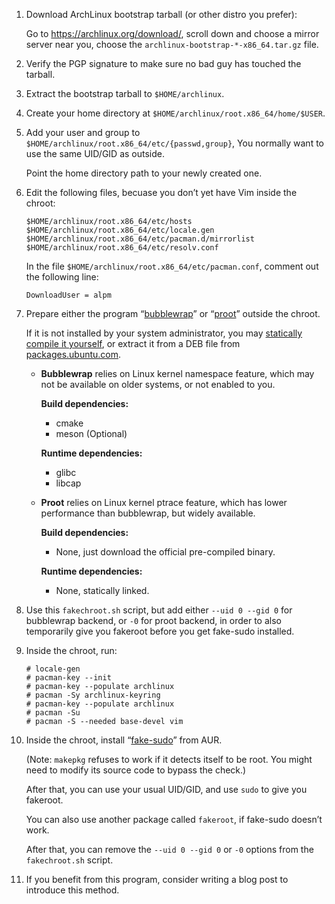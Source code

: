 1.  Download ArchLinux bootstrap tarball (or other distro you prefer):

    Go to <https://archlinux.org/download/>, scroll down and choose a mirror server near you, choose the `archlinux-bootstrap-*-x86_64.tar.gz` file.

2.  Verify the PGP signature to make sure no bad guy has touched the tarball.

3.  Extract the bootstrap tarball to `$HOME/archlinux`.

4.  Create your home directory at `$HOME/archlinux/root.x86_64/home/$USER`.

5.  Add your user and group to `$HOME/archlinux/root.x86_64/etc/{passwd,group}`, You normally want to use the same UID/GID as outside.

    Point the home directory path to your newly created one.

6.  Edit the following files, becuase you don’t yet have Vim inside the chroot:

    ```
    $HOME/archlinux/root.x86_64/etc/hosts
    $HOME/archlinux/root.x86_64/etc/locale.gen
    $HOME/archlinux/root.x86_64/etc/pacman.d/mirrorlist
    $HOME/archlinux/root.x86_64/etc/resolv.conf
    ```

    In the file `$HOME/archlinux/root.x86_64/etc/pacman.conf`, comment out the following line:

    ```
    DownloadUser = alpm
    ```

7.  Prepare either the program “[bubblewrap](https://github.com/containers/bubblewrap)” or “[proot](https://proot-me.github.io/)” outside the chroot.

    If it is not installed by your system administrator, you may [statically compile it yourself](bwrap-static-build.md), or extract it from a DEB file from [packages.ubuntu.com](https://packages.ubuntu.com/).

    * **Bubblewrap** relies on Linux kernel namespace feature, which may not be available on older systems, or not enabled to you.

      **Build dependencies:**
      * cmake
      * meson (Optional)

      **Runtime dependencies:**
      * glibc
      * libcap

    * **Proot** relies on Linux kernel ptrace feature, which has lower performance than bubblewrap, but widely available.

      **Build dependencies:**
      * None, just download the official pre-compiled binary.

      **Runtime dependencies:**
      * None, statically linked.

8.  Use this `fakechroot.sh` script, but add either `--uid 0 --gid 0` for bubblewrap backend, or `-0` for proot backend, in order to also temporarily give you fakeroot before you get fake-sudo installed.

9.  Inside the chroot, run:

    ```
    # locale-gen
    # pacman-key --init
    # pacman-key --populate archlinux
    # pacman -Sy archlinux-keyring
    # pacman-key --populate archlinux
    # pacman -Su
    # pacman -S --needed base-devel vim
    ```

10. Inside the chroot, install “[fake-sudo](https://aur.archlinux.org/packages/fake-sudo)” from AUR.

    (Note: `makepkg` refuses to work if it detects itself to be root. You might need to modify its source code to bypass the check.)

    After that, you can use your usual UID/GID, and use `sudo` to give you fakeroot.

    You can also use another package called `fakeroot`, if fake-sudo doesn’t work.

    After that, you can remove the `--uid 0 --gid 0` or `-0` options from the `fakechroot.sh` script.

11. If you benefit from this program, consider writing a blog post to introduce this method.
